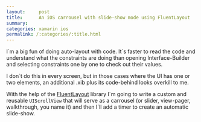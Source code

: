 ```yaml
---
layout:     post
title:      An iOS carrousel with slide-show mode using FluentLayout
summary:    
categories: xamarin ios
permalink: /:categories/:title.html
---
```


I´m a big fun of doing auto-layout with code. It´s faster to read the code and understand what the constraints are doing than opening Interface-Builder and selecting constraints one by one to check out their values. 

I don´t do this in every screen, but in those cases where the UI has one or two elements, an additional .xib plus its code-behind looks overkill to me. 

With the help of the [FluentLayout](https://github.com/FluentLayout/Cirrious.FluentLayout) library I´m going to write a custom and reusable `UIScrollView` that will serve as a carrousel (or slider, view-pager, walkthrough, you name it) and then I´ll add a timer to create an automatic slide-show. 

